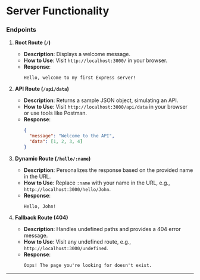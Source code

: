 # **Server Functionality**

### **Endpoints**
1. **Root Route (`/`)**
   - **Description**: Displays a welcome message.
   - **How to Use**: Visit `http://localhost:3000/` in your browser.
   - **Response**:
     ```
     Hello, welcome to my first Express server!
     ```

2. **API Route (`/api/data`)**
   - **Description**: Returns a sample JSON object, simulating an API.
   - **How to Use**: Visit `http://localhost:3000/api/data` in your browser or use tools like Postman.
   - **Response**:
     ```json
     {
       "message": "Welcome to the API",
       "data": [1, 2, 3, 4]
     }
     ```

3. **Dynamic Route (`/hello/:name`)**
   - **Description**: Personalizes the response based on the provided name in the URL.
   - **How to Use**: Replace `:name` with your name in the URL, e.g., `http://localhost:3000/hello/John`.
   - **Response**:
     ```
     Hello, John!
     ```

4. **Fallback Route (404)**
   - **Description**: Handles undefined paths and provides a 404 error message.
   - **How to Use**: Visit any undefined route, e.g., `http://localhost:3000/undefined`.
   - **Response**:
     ```
     Oops! The page you're looking for doesn't exist.
     ```

---
